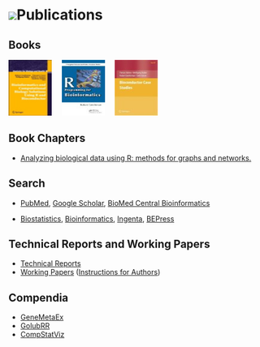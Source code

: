 # ![](/images/icons/magnifier.gif)Publications

## Books

<a
href="books/bioinformatics-and-computational-biology-solutions/"
title="Landmark Bioconductor Book">
<img src="books/bioinformatics-and-computational-biology-solutions/bcbs_small.jpg" height="110"
alt="Monograph" width="85" /></a>&nbsp;&nbsp;&nbsp;&nbsp;
<a
href="books/r-programming-for-bioinformatics/" title="R Programming for Bioinformatics">
<img
src="books/r-programming-for-bioinformatics/rbioinf-small.jpg"
height="110" alt="R Programming for Bioinformatics" width="85" /></a>&nbsp;&nbsp;&nbsp;&nbsp;
<a href="books/bioconductor-case-studies/" title="Bioconductor Case Studies">
<img
src="books/bioconductor-case-studies/case-studies-small.jpg"
height="110" alt="Bioconductor Case Studies" width="85" /></a>

## Book Chapters
* [Analyzing biological data using R: methods for graphs and networks.](book-chapters/MiMB)

## Search
 
* [PubMed](http://www.ncbi.nlm.nih.gov/entrez/query.fcgi?CMD=search&DB=pubmed&term=bioconductor),
  [Google Scholar](http://scholar.google.com/scholar?q=bioconductor&ie=UTF-8&oe=UTF-8&hl=en&btnG=Search),
  [BioMed Central Bioinformatics](http://www.biomedcentral.com/search/results.asp?terms=bioconductor&drpPhrase1=and&type=niche_advanced_results&jou_id=1002&Search.x=10)

* [Biostatistics](http://biostatistics.oxfordjournals.org/cgi/search?fulltext=bioconductor&x=0&y=0),
  [Bioinformatics](http://bioinformatics.oxfordjournals.org/cgi/search?fulltext=bioconductor&x=0&y=0),
  [Ingenta](http://www.ingentaconnect.com/search?title=bioconductor&database=1&search.x=0&search.y=0),
  [BEPress](http://www.bepress.com/cgi/query.cgi?=&connector_all=and&context=http%3A%2F%2Fwww.bepress.com&connector_1=and&field_1=full_text&op_1=eq&value_1=bioconductor&advanced=1&connector_2=and&field_2=full_text&op_2=eq&value_2=&advanced=1&connector_3=and&field_3=ancestor.link&op_3=in&value_3=http%3A%2F%2Fwww.bepress.com%2Fjournals&hidden_3=1&connector_4=and&field_4=peer_reviewed&op_4=eq&advanced=1&format=cover_page&query=Processing...)

## Technical Reports and Working Papers

* [Technical Reports](tech-reports/)
* [Working Papers](http://www.bepress.com/bioconductor/) ([Instructions for Authors](http://www.bepress.com/bioconductor/authors.instructions.html))

## Compendia

* [GeneMetaEx](compendia/genemetaex/)
* [GolubRR](compendia/golubrr/)
* [CompStatViz](compendia/CompStatViz/)

